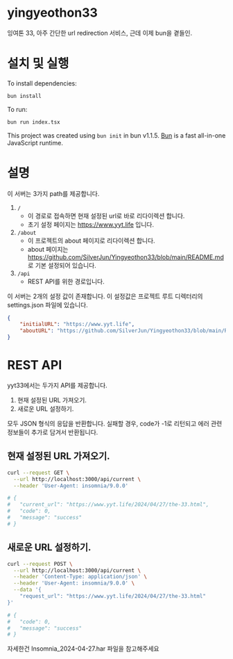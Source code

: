# yingyeothon33

잉여톤 33, 아주 간단한 url redirection 서비스, 근데 이제 bun을 곁들인.

# 설치 및 실행
To install dependencies:

```bash
bun install
```

To run:

```bash
bun run index.tsx
```

This project was created using `bun init` in bun v1.1.5. [Bun](https://bun.sh) is a fast all-in-one JavaScript runtime.

# 설명

이 서버는 3가지 path를 제공합니다.
1. `/`
    * 이 경로로 접속하면 현재 설정된 url로 바로 리다이렉션 합니다.
    * 초기 설정 페이지는 https://www.yyt.life 입니다.
2. `/about`
    * 이 프로젝트의 about 페이지로 리다이렉션 합니다.
    * about 페이지는 https://github.com/SilverJun/Yingyeothon33/blob/main/README.md 로 기본 설정되어 있습니다.
3. `/api`
    * REST API를 위한 경로입니다.

이 서버는 2개의 설정 값이 존재합니다. 이 설정값은 프로젝트 루트 디렉터리의 settings.json 파일에 있습니다.

```json settings.json
{
    "initialURL": "https://www.yyt.life",
    "aboutURL": "https://github.com/SilverJun/Yingyeothon33/blob/main/README.md"
}
```

# REST API
yyt33에서는 두가지 API를 제공합니다.
1. 현재 설정된 URL 가져오기.
2. 새로운 URL 설정하기.

모두 JSON 형식의 응답을 반환합니다. 실패할 경우, code가 -1로 리턴되고 에러 관련 정보들이 추가로 담겨서 반환됩니다.

## 현재 설정된 URL 가져오기.
```bash
curl --request GET \
  --url http://localhost:3000/api/current \
  --header 'User-Agent: insomnia/9.0.0'

# {
# 	"current_url": "https://www.yyt.life/2024/04/27/the-33.html",
# 	"code": 0,
# 	"message": "success"
# }
```

## 새로운 URL 설정하기.
```bash
curl --request POST \
  --url http://localhost:3000/api/current \
  --header 'Content-Type: application/json' \
  --header 'User-Agent: insomnia/9.0.0' \
  --data '{
	"request_url": "https://www.yyt.life/2024/04/27/the-33.html"
}'

# {
# 	"code": 0,
# 	"message": "success"
# }
```

자세한건 Insomnia_2024-04-27.har 파일을 참고해주세요
